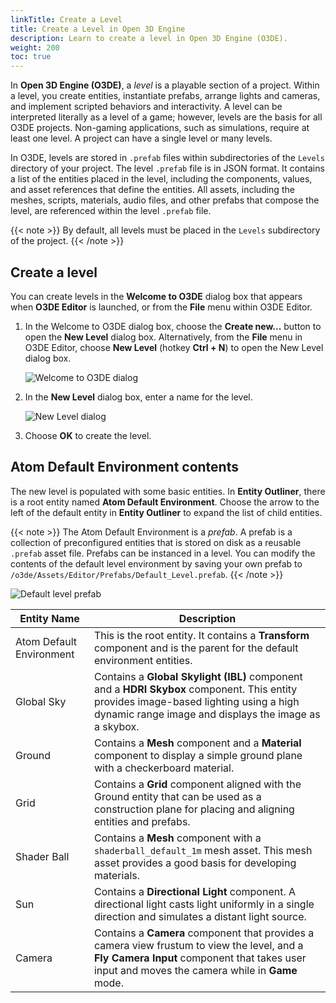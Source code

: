 ```yaml
---
linkTitle: Create a Level
title: Create a Level in Open 3D Engine
description: Learn to create a level in Open 3D Engine (O3DE).
weight: 200
toc: true
---
```


In **Open 3D Engine (O3DE)**, a *level* is a playable section of a project. Within a level, you create entities, instantiate prefabs, arrange lights and cameras, and implement scripted behaviors and interactivity. A level can be interpreted literally as a level of a game; however, levels are the basis for all O3DE projects. Non-gaming applications, such as simulations, require at least one level. A project can have a single level or many levels.



In O3DE, levels are stored in `.prefab` files within subdirectories of the `Levels` directory of your project. The level `.prefab` file is in JSON format. It contains a list of the entities placed in the level, including the components, values, and asset references that define the entities. All assets, including the meshes, scripts, materials, audio files, and other prefabs that compose the level, are referenced within the level `.prefab` file.


{{< note >}}
By default, all levels must be placed in the `Levels` subdirectory of the project.
{{< /note >}}

## Create a level

You can create levels in the **Welcome to O3DE** dialog box that appears when **O3DE Editor** is launched, or from the **File** menu within O3DE Editor.


1. In the Welcome to O3DE dialog box, choose the **Create new...** button to open the **New Level** dialog box. Alternatively, from the **File** menu in O3DE Editor, choose **New Level** (hotkey **Ctrl + N**) to open the New Level dialog box.


    ![Welcome to O3DE dialog](/images/learning-guide/tutorials/environments/create-a-level-A.png)

1. In the **New Level** dialog box, enter a name for the level.


    ![New Level dialog](/images/learning-guide/tutorials/environments/create-a-level-B.png)

1. Choose **OK** to create the level.


## Atom Default Environment contents


The new level is populated with some basic entities. In **Entity Outliner**, there is a root entity named **Atom Default Environment**. Choose the arrow to the left of the default entity in **Entity Outliner** to expand the list of child entities.


{{< note >}}
The Atom Default Environment is a *prefab*. A prefab is a collection of preconfigured entities that is stored on disk as a reusable `.prefab` asset file. Prefabs can be instanced in a level. You can modify the contents of the default level environment by saving your own prefab to `/o3de/Assets/Editor/Prefabs/Default_Level.prefab`.
{{< /note >}}

![Default level prefab](/images/learning-guide/tutorials/environments/create-a-level-C.png)

| Entity Name | Description |
| - | - |
| Atom Default Environment | This is the root entity. It contains a **Transform** component and is the parent for the default environment entities. |
| Global Sky | Contains a **Global Skylight (IBL)** component and a **HDRI Skybox** component. This entity provides image-based lighting using a high dynamic range image and displays the image as a skybox. |
| Ground | Contains a **Mesh** component and a **Material** component to display a simple ground plane with a checkerboard material. |
| Grid | Contains a **Grid** component aligned with the Ground entity that can be used as a construction plane for placing and aligning entities and prefabs. |
| Shader Ball | Contains a **Mesh** component with a `shaderball_default_1m` mesh asset. This mesh asset provides a good basis for developing materials. |
| Sun | Contains a **Directional Light** component. A directional light casts light uniformly in a single direction and simulates a distant light source. |
| Camera | Contains a **Camera** component that provides a camera view frustum to view the level, and a **Fly Camera Input** component that takes user input and moves the camera while in **Game** mode. |